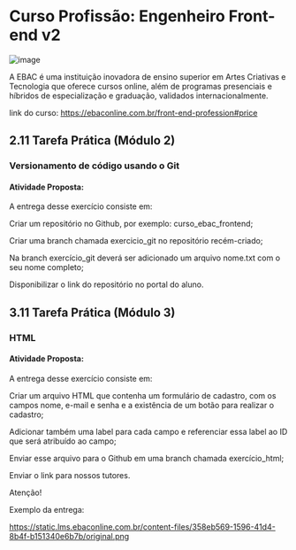 # Curso Profissão: Engenheiro Front-end v2

![image](https://github.com/natsalete/curso_ebac_frontend/assets/135389319/767bad07-631d-48fe-be07-b8c0345e7ac0)

A EBAC é uma instituição inovadora de ensino superior em Artes Criativas e Tecnologia que oferece cursos online, além de programas presenciais e híbridos de especialização e graduação, validados internacionalmente.

link do curso: https://ebaconline.com.br/front-end-profession#price

## 2.11 Tarefa Prática (Módulo 2)
### Versionamento de código usando o Git 

#### Atividade Proposta:

A entrega desse exercício consiste em:

Criar um repositório no Github, por exemplo: curso_ebac_frontend;

Criar uma branch chamada exercicio_git no repositório recém-criado;

Na branch exercício_git deverá ser adicionado um arquivo nome.txt com o seu nome completo;

Disponibilizar o link do repositório no portal do aluno.

## 3.11 Tarefa Prática (Módulo 3)
### HTML

#### Atividade Proposta:
A entrega desse exercício consiste em:



Criar um arquivo HTML que contenha um formulário de cadastro, com os campos nome, e-mail e senha e a existência de um botão para realizar o cadastro;

Adicionar também uma label para cada campo e referenciar essa label ao ID que será atribuído ao campo;

Enviar esse arquivo para o Github em uma branch chamada exercício_html;

Enviar o link para nossos tutores.



Atenção!



Exemplo da entrega:

https://static.lms.ebaconline.com.br/content-files/358eb569-1596-41d4-8b4f-b151340e6b7b/original.png



